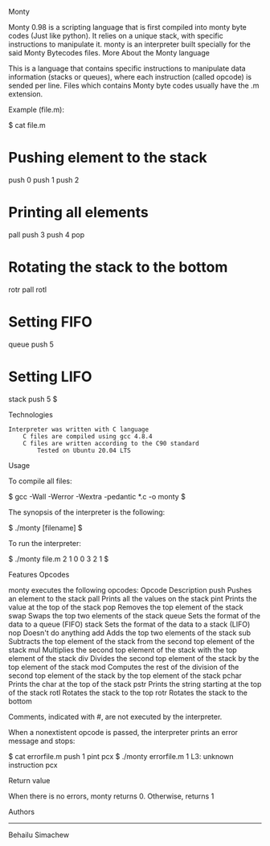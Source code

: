 Monty

Monty 0.98 is a scripting language that is first compiled into monty byte codes (Just like python). It relies on a unique stack, with specific instructions to manipulate it. monty is an interpreter built specially for the said Monty Bytecodes files.
More About the Monty language

This is a language that contains specific instructions to manipulate data information (stacks or queues), where each instruction (called opcode) is sended per line. Files which contains Monty byte codes usually have the .m extension.

Example (file.m):

$ cat file.m
# Pushing element to the stack
push 0
push 1
push 2
# Printing all elements
pall
push 3
push 4
pop
# Rotating the stack to the bottom
rotr
pall
rotl
# Setting FIFO
queue
push 5
# Setting LIFO
stack
push 5
$

Technologies

    Interpreter was written with C language
        C files are compiled using gcc 4.8.4
	    C files are written according to the C90 standard
	        Tested on Ubuntu 20.04 LTS

Usage

To compile all files:

$ gcc -Wall -Werror -Wextra -pedantic *.c -o monty
$

The synopsis of the interpreter is the following:

$ ./monty [filename]
$

To run the interpreter:

$ ./monty file.m
2
1
0
0
3
2
1
$

Features
Opcodes

monty executes the following opcodes:
Opcode 	       Description
push 	       Pushes an element to the stack
pall 	       Prints all the values on the stack
pint 	       Prints the value at the top of the stack
pop 	       Removes the top element of the stack
swap 	       Swaps the top two elements of the stack
queue 	       Sets the format of the data to a queue (FIFO)
stack 	       Sets the format of the data to a stack (LIFO)
nop 	       Doesn't do anything
add 	       Adds the top two elements of the stack
sub 	       Subtracts the top element of the stack from the second top element of the stack
mul 	       Multiplies the second top element of the stack with the top element of the stack
div 	       Divides the second top element of the stack by the top element of the stack
mod 	       Computes the rest of the division of the second top element of the stack by the top element of the stack
pchar 	       Prints the char at the top of the stack
pstr 	       Prints the string starting at the top of the stack
rotl 	       Rotates the stack to the top
rotr 	       Rotates the stack to the bottom

Comments, indicated with #, are not executed by the interpreter.

When a nonextistent opcode is passed, the interpreter prints an error message and stops:

$ cat errorfile.m
push 1
pint
pcx
$ ./monty errorfile.m
1
L3: unknown instruction pcx

Return value

When there is no errors, monty returns 0. Otherwise, returns 1

Authors
___________________________________________________________________________________________________________________
Behailu Simachew
